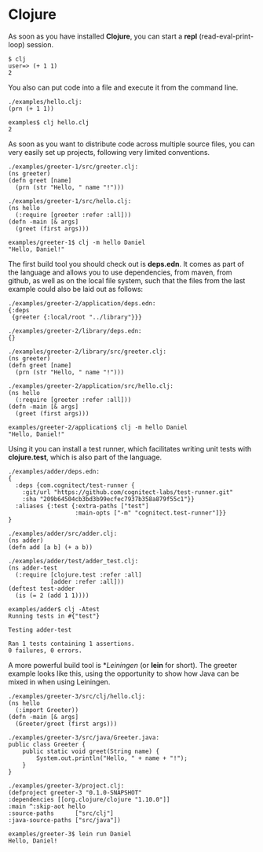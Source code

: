 # Clojure

As soon as you have installed **Clojure**, you can start a **repl** (read-eval-print-loop) 
session.

    $ clj
    user=> (+ 1 1)
    2

You also can put code into a file and execute it from the command line.

    ./examples/hello.clj:
    (prn (+ 1 1))

    examples$ clj hello.clj
    2

As soon as you want to distribute code across multiple source files, 
you can very easily set up projects, following very limited conventions. 

    ./examples/greeter-1/src/greeter.clj:
    (ns greeter)
    (defn greet [name] 
      (prn (str "Hello, " name "!")))

    ./examples/greeter-1/src/hello.clj:
    (ns hello
      (:require [greeter :refer :all]))
    (defn -main [& args]
      (greet (first args)))

    examples/greeter-1$ clj -m hello Daniel
    "Hello, Daniel!"

The first build tool you should check out is **deps.edn**. 
It comes as part of the language and allows you to use dependencies, 
from maven, from github, as well
as on the local file system, such that the files from the last 
example could also be laid out as follows:

    ./examples/greeter-2/application/deps.edn:
    {:deps
     {greeter {:local/root "../library"}}}

    ./examples/greeter-2/library/deps.edn:
    {}

    ./examples/greeter-2/library/src/greeter.clj:
    (ns greeter)
    (defn greet [name] 
      (prn (str "Hello, " name "!")))

    ./examples/greeter-2/application/src/hello.clj:
    (ns hello
      (:require [greeter :refer :all]))
    (defn -main [& args]
      (greet (first args)))

    examples/greeter-2/application$ clj -m hello Daniel
    "Hello, Daniel!"

Using it you can install a test runner, which 
facilitates writing unit tests with **clojure.test**, 
which is also part of the language.


    ./examples/adder/deps.edn:
    {
      :deps {com.cognitect/test-runner {
        :git/url "https://github.com/cognitect-labs/test-runner.git"
        :sha "209b64504cb3bd3b99ecfec7937b358a879f55c1"}}
      :aliases {:test {:extra-paths ["test"]
                       :main-opts ["-m" "cognitect.test-runner"]}}
    }

    ./examples/adder/src/adder.clj:
    (ns adder)
    (defn add [a b] (+ a b))

    ./examples/adder/test/adder_test.clj:
    (ns adder-test
      (:require [clojure.test :refer :all]
                [adder :refer :all]))
    (deftest test-adder
      (is (= 2 (add 1 1))))

    examples/adder$ clj -Atest
    Running tests in #{"test"}

    Testing adder-test
    
    Ran 1 tests containing 1 assertions.
    0 failures, 0 errors.

A more powerful build tool is **Leiningen* (or **lein** for short). The greeter example
looks like this, using the opportunity to show how Java can be mixed in when using Leiningen.

    ./examples/greeter-3/src/clj/hello.clj:
    (ns hello 
      (:import Greeter))
    (defn -main [& args]
      (Greeter/greet (first args)))

    ./examples/greeter-3/src/java/Greeter.java:
    public class Greeter {
        public static void greet(String name) {
            System.out.println("Hello, " + name + "!");
        }
    }

    ./examples/greeter-3/project.clj:
    (defproject greeter-3 "0.1.0-SNAPSHOT"
    :dependencies [[org.clojure/clojure "1.10.0"]]
    :main ^:skip-aot hello
    :source-paths      ["src/clj"]
    :java-source-paths ["src/java"])

    examples/greeter-3$ lein run Daniel
    Hello, Daniel!
